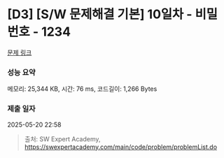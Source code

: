 # [D3] [S/W 문제해결 기본] 10일차 - 비밀번호 - 1234 

[문제 링크](https://swexpertacademy.com/main/code/problem/problemDetail.do?contestProbId=AV14_DEKAJcCFAYD) 

### 성능 요약

메모리: 25,344 KB, 시간: 76 ms, 코드길이: 1,266 Bytes

### 제출 일자

2025-05-20 22:58



> 출처: SW Expert Academy, https://swexpertacademy.com/main/code/problem/problemList.do